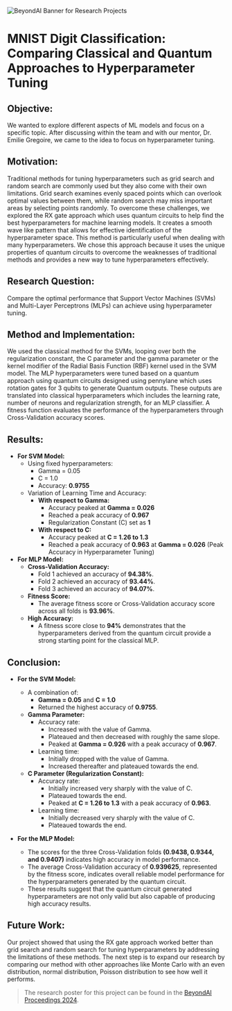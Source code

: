 ![BeyondAI Banner for Research Projects](../BeyondAI_Banner_Research_Projects_2024.png)

# MNIST Digit Classification: Comparing Classical and Quantum Approaches to Hyperparameter Tuning

## Objective:
 We wanted to explore different aspects of ML models and focus on a specific topic. After discussing within the team and with our mentor, Dr. Emilie Gregoire, we came to the idea to focus on hyperparameter tuning.

## Motivation: 
 Traditional methods for tuning hyperparameters such as grid search and random search are commonly used but they also come with their own limitations. Grid search examines evenly spaced points which can overlook optimal values between them, while random search may miss important areas by selecting points randomly. To overcome these challenges, we explored the RX gate approach which uses quantum circuits to help find the best hyperparameters for machine learning models. It creates a smooth wave like pattern that allows for effective identification of the hyperparameter space. This method is particularly useful when dealing with many hyperparameters. We chose this approach because it uses the unique properties of quantum circuits to overcome the weaknesses of traditional methods and provides a new way to tune hyperparameters effectively.
 
## Research Question: 
Compare the optimal performance that Support Vector Machines (SVMs) and Multi-Layer Perceptrons (MLPs) can achieve using hyperparameter tuning. 

## Method and Implementation: 
 We used the classical method for the SVMs, looping over both the regularization constant, the C parameter and the gamma parameter or the 
 kernel modifier of the Radial Basis Function (RBF) kernel used in the SVM model. The MLP hyperparameters were tuned based on a quantum 
 approach using quantum circuits designed using pennylane which uses rotation gates for 3 qubits to generate Quantum outputs. These 
 outputs are translated into classical hyperparameters which includes the learning rate, number of neurons and regularization strength, 
 for an MLP classifier. A fitness function evaluates the performance of the hyperparameters through Cross-Validation accuracy scores.
 
## Results:
- **For SVM Model:**
  - Using fixed hyperparameters:
    - Gamma = 0.05
    - C = 1.0
    - Accuracy: **0.9755**
  - Variation of Learning Time and Accuracy:
    - **With respect to Gamma:**
      - Accuracy peaked at **Gamma = 0.026**
      - Reached a peak accuracy of **0.967**
      - Regularization Constant (C) set as **1**
    - **With respect to C:**
      - Accuracy peaked at **C = 1.26 to 1.3**
      - Reached a peak accuracy of **0.963** at **Gamma = 0.026** (Peak Accuracy in Hyperparameter Tuning)
- **For MLP Model:**
     - **Cross-Validation Accuracy:**
          - Fold 1 achieved an accuracy of **94.38%**.
          - Fold 2 achieved an accuracy of **93.44%**.
          - Fold 3 achieved an accuracy of **94.07%**.
     - **Fitness Score:**
          - The average fitness score or Cross-Validation accuracy score across all folds is **93.96%**.
     -  **High Accuracy:**
          -  A fitness score close to **94%** demonstrates that the hyperparameters derived from the quantum circuit provide a strong starting point for the classical MLP.
## Conclusion:
- **For the SVM Model:**
  - A combination of:
    - **Gamma = 0.05** and **C = 1.0**
    - Returned the highest accuracy of **0.9755**.
  - **Gamma Parameter:**
    - Accuracy rate:
      - Increased with the value of Gamma.
      - Plateaued and then decreased with roughly the same slope.
      - Peaked at **Gamma = 0.926** with a peak accuracy of **0.967**.
    - Learning time:
      - Initially dropped with the value of Gamma.
      - Increased thereafter and plateaued towards the end.
  - **C Parameter (Regularization Constant):**
    - Accuracy rate:
      - Initially increased very sharply with the value of C.
      - Plateaued towards the end.
      - Peaked at **C = 1.26 to 1.3** with a peak accuracy of **0.963**.
    - Learning time:
      - Initially decreased very sharply with the value of C.
      - Plateaued towards the end.

 - **For the MLP Model:**
      - The scores for the three Cross-Validation folds **(0.9438, 0.9344, and 0.9407)** indicates high accuracy in model performance.
      - The average Cross-Validation accuracy of **0.939625**, represented by the fitness score, indicates overall reliable model performance for the hyperparameters generated by the quantum circuit.
      - These results suggest that the quantum circuit generated hyperparameters are not only valid but also capable of producing high accuracy results.
  
## Future Work:

Our project showed that using the RX gate approach worked better than  grid search and random search for tuning hyperparameters by addressing the limitations of these methods. The next step is to expand our research by comparing our method with other approaches like Monte Carlo with an even distribution, normal distribution, Poisson distribution to see how well it performs.
 

> The research poster for this project can be found in the [BeyondAI Proceedings 2024](https://thinkingbeyond.education/beyondai_proceedings_2024/).
